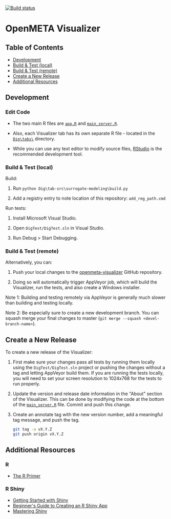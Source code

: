 [![Build status](https://ci.appveyor.com/api/projects/status/spief0ppp2yh5y3g?svg=true)](https://ci.appveyor.com/project/Metamorph/openmeta-visualizer)

# OpenMETA Visualizer

## Table of Contents
- [Development](#development)
- [Build & Test (local)](#build--test-local)
- [Build & Test (remote)](#build--test-remote)
- [Create a New Release](#create-a-new-release)
- [Additional Resources](#additional-resources)

## Development

### Edit Code

- The two main R files are [`app.R`](/Dig/app.R) and [`main_server.R`](/Dig/main_server.R).

- Also, each Visualizer tab has its own separate R file - located in the [`Dig\tabs\`](/Dig/tabs/) directory.

- While you can use any text editor to modify source files, [RStudio](https://www.rstudio.com/) is the recommended development tool.

### Build & Test (local)

Build:

1. Run `python Dig\tab-src\surrogate-modeling\build.py`

1. Add a registry entry to note location of this repository: `add_reg_path.cmd`

Run tests:

1. Install Microsoft Visual Studio.

1. Open `DigTest/DigTest.sln` in Visual Studio.

1. Run Debug > Start Debugging.

### Build & Test (remote)

Alternatively, you can:

1. Push your local changes to the [openmeta-visualizer](https://github.com/metamorph-inc/openmeta-visualizer) GitHub repository.

1. Doing so will automatically trigger AppVeyor job, which will build the Visualizer, run the tests, and also create a Windows installer.

Note 1: Building and testing remotely via AppVeyor is generally much slower than building and testing locally.

Note 2: Be especially sure to create a new development branch. You can squash merge your final changes to master (`git merge --squash <devel-branch-name>`).

## Create a New Release

To create a new release of the Visualizer:

1. First make sure your changes pass all tests by running them locally using the `DigTest/DigTest.sln` project 
   or pushing the changes without a tag and letting AppVeyor build them.
   If you are running the tests locally, you will need to set your screen resolution to 1024x768 for the tests to run properly.

1. Update the version and release date information in the "About" section of the Visualizer. 
   This can be done by modifying the code at the bottom of the [`main_server.R`](/Dig/main_server.R) file. Commit and push this change.

1. Create an annotate tag with the new version number, add a meaningful tag message, and push the tag.

   ```bash
   git tag -a vX.Y.Z
   git push origin vX.Y.Z
   ```
 
 ## Additional Resources
 
 ### R
 - [The R Primer](https://www.rprimer.dk/)
 
 ### R Shiny
 - [Getting Started with Shiny](https://ourcodingclub.github.io/tutorials/shiny/)
 - [Beginner's Guide to Creating an R Shiny App](https://towardsdatascience.com/beginners-guide-to-creating-an-r-shiny-app-1664387d95b3)
 - [Mastering Shiny](https://mastering-shiny.org/index.html)
